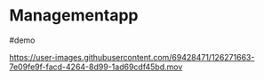 # Managementapp
#demo

https://user-images.githubusercontent.com/69428471/126271663-7e09fe9f-facd-4264-8d99-1ad69cdf45bd.mov

